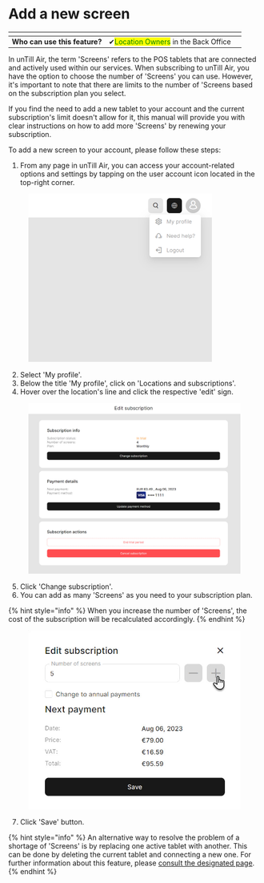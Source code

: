 # Add a new screen

<table data-card-size="large" data-view="cards"><thead><tr><th></th><th></th><th></th></tr></thead><tbody><tr><td><strong>Who can use this feature?</strong></td><td><span data-gb-custom-inline data-tag="emoji" data-code="2714">✔</span><mark style="color:green;">Location Owners</mark> in the Back Office</td><td></td></tr></tbody></table>

In unTill Air, the term 'Screens' refers to the POS tablets that are connected and actively used within our services. When subscribing to unTill Air, you have the option to choose the number of 'Screens' you can use. However, it's important to note that there are limits to the number of 'Screens based on the subscription plan you select.

If you find the need to add a new tablet to your account and the current subscription's limit doesn't allow for it, this manual will provide you with clear instructions on how to add more 'Screens' by renewing your subscription.

To add a new screen to your account, please follow these steps:

1. From any page in unTill Air, you can access your account-related options and settings by tapping on the user account icon located in the top-right corner.

<figure><img src="../../.gitbook/assets/Screenshot (14).png" alt="" width="367"><figcaption></figcaption></figure>

2. Select 'My profile'.
3. Below the title 'My profile', click on 'Locations and subscriptions'.
4. Hover over the location's line and click the respective 'edit' sign.

<figure><img src="../../.gitbook/assets/subscription.jpg" alt=""><figcaption></figcaption></figure>

5. Click 'Change subscription'.
6. You can add as many 'Screens' as you need to your subscription plan.

{% hint style="info" %}
When you increase the number of 'Screens', the cost of the subscription will be recalculated accordingly.
{% endhint %}

<figure><img src="../../.gitbook/assets/screens.jpg" alt="" width="530"><figcaption></figcaption></figure>

7. Click 'Save' button.

{% hint style="info" %}
An alternative way to resolve the problem of a shortage of 'Screens' is by replacing one active tablet with another. This can be done by deleting the current tablet and connecting a new one. For further information about this feature, please [consult the designated page](../general/equipment/delete-a-tablet.md).
{% endhint %}
